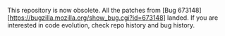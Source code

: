 This repository is now obsolete. All the patches from [Bug 673148][https://bugzilla.mozilla.org/show_bug.cgi?id=673148] landed. If you
are interested in code evolution, check repo history and bug history.

